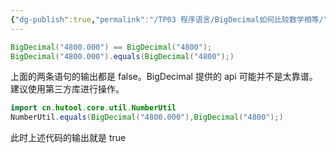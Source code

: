 ```yaml
---
{"dg-publish":true,"permalink":"/TP03 程序语言/BigDecimal如何比较数学相等/","dgPassFrontmatter":true,"created":"2024-04-28T14:48:51.908+08:00","updated":"2024-06-01T10:49:38.785+08:00"}
---
```


```java
BigDecimal("4800.000") == BigDecimal("4800");
BigDecimal("4800.000").equals(BigDecimal("4800");)
```

上面的两条语句的输出都是 false。BigDecimal 提供的 api 可能并不是太靠谱。建议使用第三方库进行操作。

```java
import cn.hutool.core.util.NumberUtil
NumberUtil.equals(BigDecimal("4800.000"),BigDecimal("4800");)
```

此时上述代码的输出就是 true